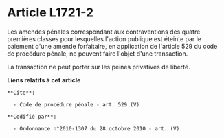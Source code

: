 # Article L1721-2

Les amendes pénales correspondant aux contraventions des quatre premières classes pour lesquelles l'action publique est
éteinte par le paiement d'une amende forfaitaire, en application de l'article 529 du code de procédure pénale, ne peuvent
faire l'objet d'une transaction. 

La transaction ne peut porter sur les peines privatives de liberté.

**Liens relatifs à cet article**

	**Cite**:

	  - Code de procédure pénale - art. 529 (V)

	**Codifié par**:

	  - Ordonnance n°2010-1307 du 28 octobre 2010 - art. (V)
